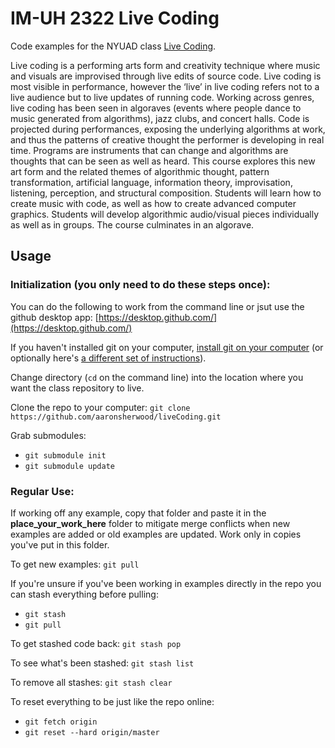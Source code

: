 # IM-UH 2322 Live Coding

Code examples for the NYUAD class [Live Coding](https://livecoding.nyuadim.com/).

Live coding is a performing arts form and creativity technique where music and visuals are improvised through live edits of source code. Live coding is most visible in performance, however the ‘live’ in live coding refers not to a live audience but to live updates of running code. Working across genres, live coding has been seen in algoraves (events where people dance to music generated from algorithms), jazz clubs, and concert halls. Code is projected during performances, exposing the underlying algorithms at work, and thus the patterns of creative thought the performer is developing in real time. Programs are instruments that can change and algorithms are thoughts that can be seen as well as heard. This course explores this new art form and the related themes of algorithmic thought, pattern transformation, artificial language, information theory, improvisation, listening, perception, and structural composition. Students will learn how to create music with code, as well as how to create advanced computer graphics. Students will develop algorithmic audio/visual pieces individually as well as in groups. The course culminates in an algorave.

## Usage


### Initialization (you only need to do these steps once):
You can do the following to work from the command line or jsut use the github desktop app: [https://desktop.github.com/](https://desktop.github.com/)

If you haven't installed git on your computer, [install git on your computer](https://git-scm.com/book/en/v2/Getting-Started-Installing-Git) (or optionally here's [a different set of instructions](https://www.linode.com/docs/development/version-control/how-to-install-git-on-linux-mac-and-windows/)).

Change directory (`cd` on the command line) into the location where you want the class repository to live.

Clone the repo to your computer: `git clone https://github.com/aaronsherwood/liveCoding.git`

Grab submodules:
* `git submodule init`
* `git submodule update`

### Regular Use:
If working off any example, copy that folder and paste it in the __place_your_work_here__ folder to mitigate merge conflicts when new examples are added or old examples are updated. Work only in copies you've put in this folder.

To get new examples: `git pull`

If you're unsure if you've been working in examples directly in the repo you can stash everything before pulling:
* `git stash`
* `git pull`

To get stashed code back: `git stash pop`

To see what's been stashed: `git stash list`

To remove all stashes: `git stash clear`

To reset everything to be just like the repo online:
* `git fetch origin`
* `git reset --hard origin/master`
